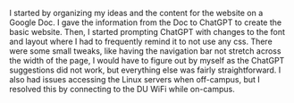 I started by organizing my ideas and the content for the website on a Google Doc. I gave the information from the Doc to ChatGPT to create the basic website. Then, I started prompting ChatGPT with changes to the font and layout where I had to frequently remind it to not use any css. There were some small tweaks, like having the navigation bar not stretch across the width of the page, I would have to figure out by myself as the ChatGPT suggestions did not work, but everything else was fairly straightforward. I also had issues accessing the Linux servers when off-campus, but I resolved this by connecting to the DU WiFi while on-campus.